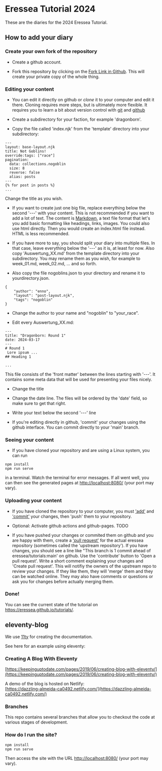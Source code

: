 # Eressea Tutorial 2024

These are the diaries for the 2024 Eressea Tutorial. 

## How to add your diary

### Create your own fork of the repository

- Create a github account.

- Fork this repository by clicking on the [Fork Link in Github](https://github.com/eressea/tutorials/fork). This will create your private copy of the whole thing.

### Editing your content

- You can edit it directly on github or *clone* it to your computer and edit it there. Cloning requires more steps, but is ultimately more flexible. It requires you to learn a bit about version control with [git](https://git-scm.com/docs/gittutorial) and [github](https://docs.github.com/en/get-started/start-your-journey/hello-world)

- Create a subdirectory for your faction, for example 'dragonborn'.

- Copy the file called 'index.njk' from the 'template' directory into your subdirectory:

```
---
layout: base-layout.njk
title: Not Goblins!
override:tags: ["race"]
pagination:
  data: collections.nogoblin
  size: 8
  reverse: false
  alias: posts
---
{% for post in posts %}
...
```

Change the title as you wish.

- If you want to create just one big file, replace everything below the second '---' with your content. This is not recommended if you want to add a lot of text. The content is [Markdown](https://www.markdownguide.org/), a text file format that let's you add basic formatting like headings, links, images. You could also use html directly. Then you would create an index.html file instead. HTML is less recommended.

- If you have more to say, you should split your diary into multiple files. In that case, leave everything below the '---' as it is, at least for now. Also copy 'Auswertung_XX.md' from the template directory into your subdirectory. You may rename them as you wish, for example to week_01.md, week_02.md, ... and so forth.

- Also copy the file nogoblins.json to your directory and rename it to yourdirectory.json.
```
{
    "author": "enno",
    "layout": "post-layout.njk",
    "tags": "nogoblin"
}
```
- Change the author to your name and "nogoblin" to "your_race".

- Edit every Auswertung_XX.md:
```
---
title: "Dragonborn: Round 1"
date: 2024-03-17
---
# Round 1
 Lore ipsum ...
## Heading 1

...
```

This file consists of the 'front matter' between the lines starting with '---'. It contains some meta data that will be used for presenting your files nicely.

- Change the title
- Change the date line. The files will be ordered by the 'date' field, so make sure to get that right.
- Write your text below the second '---' line

- If you're editing directly in github, 'commit' your changes using the github interface. You can commit directly to your 'main' branch.


### Seeing your content

- If you have cloned your repository and are using a Linux system, you can run 
```
npm install
npm run serve
```
in a terminal. Watch the terminal for error messages. If all went well, you can then see the generated pages at [http://localhost:8080/](http://localhost:8080/) (your port may vary).


### Uploading your content

- If you have cloned the repository to your computer, you must ['add'](https://git-scm.com/docs/gittutorial)  and ['commit'](https://git-scm.com/docs/gittutorial) your changes, then 'push' them to your repository.

- Optional: Activate github actions and github-pages. TODO

- If you have pushed your changes or commited them on github and you are happy with them, create a ['pull request'](https://github.blog/developer-skills/github/beginners-guide-to-github-creating-a-pull-request/) for the actual eressea repository (sometimes called the 'upstream repository'). If you have changes, you should see a line like "This branch is 1 commit ahead of eressea/tutorials:main' on github. Use the 'contribute' button to 'Open a pull request'. Write a short comment explaining your changes and 'Create pull request'. This will notifiy the owners of the upstream repo to review your changes. If they like them, they will 'merge' them and they can be watched online. They may also have comments or questions or ask you for changes before actually merging them.



### Done!

You can see the current state of the tutorial on https://eressea.github.io/tutorials/.


## eleventy-blog

We use [11ty](https://www.11ty.dev/) for creating the documentation. 

See here for an example using eleventy:

### Creating A Blog With Eleventy
[https://keepinguptodate.com/pages/2019/06/creating-blog-with-eleventy/](https://keepinguptodate.com/pages/2019/06/creating-blog-with-eleventy/)

A demo of the blog is hosted on Netlify:  
[https://dazzling-almeida-ca0492.netlify.com/](https://dazzling-almeida-ca0492.netlify.com/)

### Branches
This repo contains several branches that allow you to checkout the code at various stages of development.

### How do I run the site?
```
npm install
npm run serve
```

Then access the site with the URL [http://localhost:8080/](http://localhost:8080/) (your port may vary).